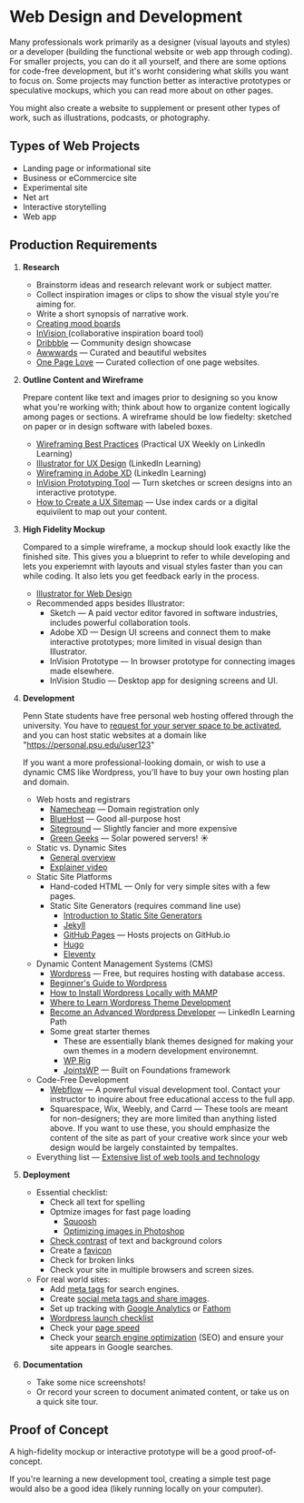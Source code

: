 # Web Design and Development

Many professionals work primarily as a designer \(visual layouts and styles\) or a developer \(building the functional website or web app through coding\). For smaller projects, you can do it all yourself, and there are some options for code-free development, but it's worht considering what skills you want to focus on. Some projects may function better as interactive prototypes or speculative mockups, which you can read more about on other pages.

You might also create a website to supplement or present other types of work, such as illustrations, podcasts, or photography. 

## Types of Web Projects

- Landing page or informational site
- Business or eCommercice site
- Experimental site
- Net art
- Interactive storytelling
- Web app

## Production Requirements

1. **Research**

   * Brainstorm ideas and research relevant work or subject matter.
   * Collect inspiration images or clips to show the visual style you're aiming for. 
   * Write a short synopsis of narrative work.
   * [Creating mood boards](https://www.linkedin.com/learning/developing-a-mood-board/welcome?u=76811570)
   * [InVision ](https://www.invisionapp.com/)\(collaborative inspiration board tool\)
   * [Dribbble](https://dribbble.com/) — Community design showcase
   * [Awwwards](https://www.awwwards.com/) — Curated and beautiful websites
   * [One Page Love](https://onepagelove.com/) — Curated collection of one page websites.

2. **Outline Content and Wireframe**

    Prepare content like text and images prior to designing so you know what you're working with; think about how to organize content logically among pages or sections. A wireframe should be low fiedelty: sketched on paper or in design software with labeled boxes. 

    * [Wireframing Best Practices](https://www.linkedin.com/learning/practical-ux-weekly-season-one/wireframing-best-practices?u=76811570) \(Practical UX Weekly on LinkedIn Learning\)
   * [Illustrator for UX Design](https://www.linkedin.com/learning/illustrator-for-ux-design/artboards-for-mobile-and-responsive-design?u=76811570) \(LinkedIn Learning\)
   * [Wireframing in Adobe XD](https://www.linkedin.com/learning/learning-adobe-xd-2/wireframe?u=76811570) (LinkedIn Learning\)
   * [InVision Prototyping Tool](https://www.invisionapp.com/cloud/prototype) — Turn sketches or screen designs into an interactive prototype.
   * [How to Create a UX Sitemap](https://uxdesign.cc/how-to-create-a-ux-sitemap-a-simple-guideline-8786c16f85c1) — Use index cards or a digital equivilent to map out your content. 

3. **High Fidelity Mockup**

    Compared to a simple wireframe, a mockup should look exactly like the finished site. This gives you a blueprint to refer to while developing and lets you experiemnt with layouts and visual styles faster than you can while coding. It also lets you get feedback early in the process.

    * [Illustrator for Web Design](https://www.linkedin.com/learning/illustrator-for-web-design-3/welcome?u=76811570)
    * Recommended apps besides Illustrator:
        * Sketch — A paid vector editor favored in software industries, includes powerful collaboration tools.
        * Adobe XD — Design UI screens and connect them to make interactive prototypes; more limited in visual design than Illustrator.
        * InVision Prototype — In browser prototype for connecting images made elsewhere.
        * InVision Studio — Desktop app for designing screens and UI.

4. **Development**

    Penn State students have free personal web hosting offered through the university. You have to [request for your server space to be activated](https://ais.its.psu.edu/services/webhosting/), and you can host static websites at a domain like "https://personal.psu.edu/user123"

    If you want a more professional-looking domain, or wish to use a dynamic CMS like Wordpress, you'll have to buy your own hosting plan and domain. 

    * Web hosts and registrars 
        * [Namecheap](https://www.namecheap.com/) — Domain registration only
        * [BlueHost](https://www.bluehost.com/) — Good all-purpose host
        * [Siteground](https://www.siteground.com/) — Slightly fancier and more expensive
        * [Green Geeks](https://www.greengeeks.com/) — Solar powered servers! ☀️
    * Static vs. Dynamic Sites
        * [General overview](https://wpamelia.com/static-vs-dynamic-website/)
        * [Explainer video](https://www.youtube.com/watch?v=ipR6xq3ZjII)
    * Static Site Platforms
        * Hand-coded HTML — Only for very simple sites with a few pages. 
        * Static Site Generators \(requires command line use\)
            * [Introduction to Static Site Generators](https://davidwalsh.name/introduction-static-site-generators)
            * [Jekyll](https://jekyllrb.com/)
            * [GitHub Pages](https://pages.github.com/) — Hosts projects on GitHub.io
            * [Hugo](https://gohugo.io/)
            * [Eleventy](https://www.11ty.dev/)
    * Dynamic Content Management Systems (CMS)
        * [Wordpress](https://wordpress.org) — Free, but requires hosting with database access. 
        * [Beginner's Guide to Wordpress](https://www.wpbeginner.com/guides/)
        * [How to Install Wordpress Locally with MAMP](https://www.wpbeginner.com/wp-tutorials/how-to-install-wordpress-locally-on-mac-using-mamp/) 
        * [Where to Learn Wordpress Theme Development](https://css-tricks.com/where-to-learn-wordpress-theme-development/)
        * [Become an Advanced Wordpress Developer](https://www.linkedin.com/learning/paths/become-an-advanced-wordpress-developer?u=76811570) — LinkedIn Learning Path
        * Some great starter themes
            * These are essentially blank themes designed for making your own themes in a modern development environemnt. 
            * [WP Rig](https://wprig.mor10.com/)
            * [JointsWP](https://jointswp.com/) — Built on Foundations framework
    * Code-Free Development
        * [Webflow](https://webflow.com/) — A powerful visual development tool. Contact your instructor to inquire about free educational access to the full app.
        * Squarespace, Wix, Weebly, and Carrd — These tools are meant for non-designers; they are more limited than anything listed above. If you want to use these, you should emphasize the content of the site as part of your creative work since your web design would be largely constainted by tempaltes.
     * Everything list — [Extensive list of web tools and technology](https://free-for.dev/)

6. **Deployment**

    * Essential checklist:
        * Check all text for spelling
        * Optmize images for fast page loading
            * [Squoosh](https://squoosh.app/)
            * [Optimizing images in Photoshop](https://helpx.adobe.com/photoshop-elements/using/optimizing-images-jpeg-format.html)
        * [Check contrast](https://whocanuse.com/) of text and background colors
        * Create a [favicon](https://favicon.io/)
        * Check for broken links
        * Check your site in multiple browsers and screen sizes.
    * For real world sites:
        * Add [meta tags](https://moz.com/blog/the-ultimate-guide-to-seo-meta-tags) for search engines.
        * Create [social meta tags and share images](https://css-tricks.com/essential-meta-tags-social-media/).
        * Set up tracking with [Google Analytics](https://analytics.google.com) or [Fathom](https://usefathom.com/)
        * [Wordpress launch checklist](https://www.wpbeginner.com/beginners-guide/checklist-11-things-to-do-before-launching-a-wordpress-site/)
        * Check your [page speed](https://developers.google.com/speed/pagespeed/insights/)
        * Check your [search engine optimization](https://support.google.com/webmasters/answer/7451184?hl=en) (SEO) and ensure your site appears in Google searches. 

7. **Documentation**

    * Take some nice screenshots!
    * Or record your screen to document animated content, or take us on a quick site tour. 

## Proof of Concept

A high-fidelity mockup or interactive prototype will be a good proof-of-concept.

If you're learning a new development tool, creating a simple test page would also be a good idea \(likely running locally on your computer\).

